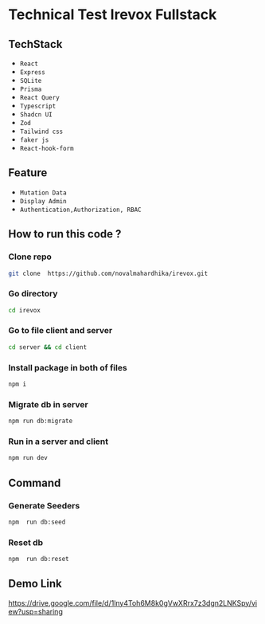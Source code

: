 # Technical Test Irevox Fullstack

## TechStack

- `React`
- `Express`
- `SQLite`
- `Prisma`
- `React Query`
- `Typescript`
- `Shadcn UI`
- `Zod`
- `Tailwind css`
- `faker js`
- `React-hook-form`

## Feature

- `Mutation Data`
- `Display Admin`
- `Authentication,Authorization, RBAC`

## How to run this code ?

### Clone repo

```bash
git clone  https://github.com/novalmahardhika/irevox.git
```

### Go directory

```bash
cd irevox
```

### Go to file client and server

```bash
cd server && cd client
```

### Install package in both of files

```bash
npm i
```

### Migrate db in server

```bash
npm run db:migrate
```

### Run in a server and client

```bash
npm run dev
```

## Command

### Generate Seeders

```bash
npm  run db:seed
```

### Reset db

```bash
npm  run db:reset
```

## Demo Link

https://drive.google.com/file/d/1lny4Toh6M8k0gVwXRrx7z3dgn2LNKSpy/view?usp=sharing
